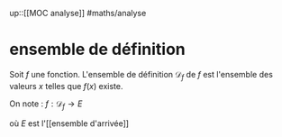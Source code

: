 up::[[MOC analyse]]
#maths/analyse 
# ensemble de définition
Soit $f$ une fonction. L'ensemble de définition $\mathscr D_f$ de $f$ est l'ensemble des valeurs $x$ telles que $f(x)$ existe.

On note :
$f : \mathscr{D}_f \rightarrow E$

où $E$ est l'[[ensemble d'arrivée]]